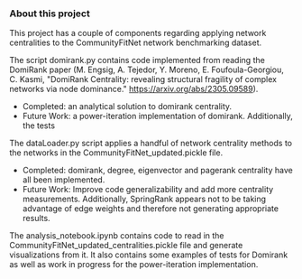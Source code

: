 ### About this project 

This project has a couple of components regarding applying network centralities to the CommunityFitNet network benchmarking dataset.

The script domirank.py contains code implemented from reading the DomiRank paper (M. Engsig, A. Tejedor, Y. Moreno, E. Foufoula-Georgiou, C. Kasmi,
"DomiRank Centrality: revealing structural fragility of complex networks via node dominance."
https://arxiv.org/abs/2305.09589).

- Completed: an analytical solution to domirank centrality.
- Future Work: a power-iteration implementation of domirank. Additionally, the tests 

The dataLoader.py script applies a handful of network centrality methods to the networks in the CommunityFitNet_updated.pickle file.

- Completed: domirank, degree, eigenvector and pagerank centrality have all been implemented.
- Future Work: Improve code generalizability and add more centrality measurements. Additionally, SpringRank appears not to be taking advantage of edge weights and therefore not generating appropriate results.

The analysis_notebook.ipynb contains code to read in the CommunityFitNet_updated_centralities.pickle file and generate visualizations from it. It also contains some examples of tests for Domirank as well as work in progress for the power-iteration implementation.
